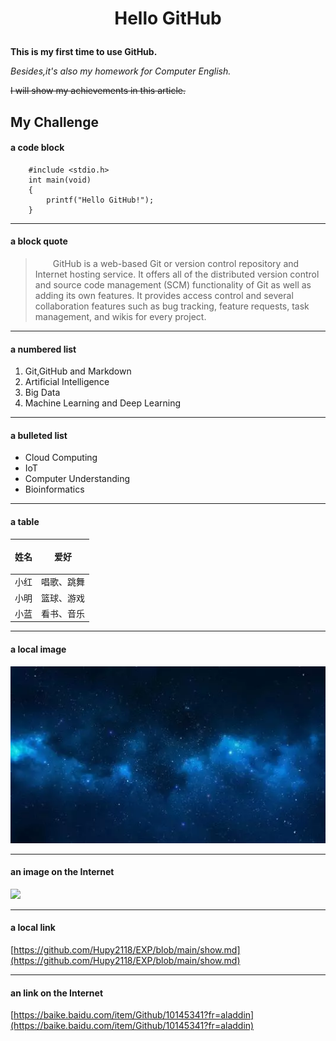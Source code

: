 # <p align="center">Hello GitHub</p> #

**This is my first time to use GitHub.**

*Besides,it's also my homework for Computer English.*

~~I will show my achievements in this article.~~

## My Challenge  ##
#### a code block ####
```
    #include <stdio.h>
    int main(void)
    {
        printf("Hello GitHub!");
    }
```

---

#### a block quote ####
>&emsp;&emsp;GitHub is a web-based Git or version control repository and Internet hosting service. It offers all of the distributed version control and source code management (SCM) functionality of Git as well as adding its own features. It provides access control and several collaboration features such as bug tracking, feature requests, task management, and wikis for every project.

---

#### a numbered list ####

1. Git,GitHub and Markdown
2. Artificial Intelligence
3. Big Data
4. Machine Learning and Deep Learning

---

#### a bulleted list ####

-  Cloud Computing
-  IoT
-  Computer Understanding
-  Bioinformatics

---

#### a table ####

| <p align="center">姓名</p> | <p align="center">爱好</p> |
| :-: | :----|
| 小红 | 唱歌、跳舞 |
| 小明 | 篮球、游戏 |
| 小蓝 | 看书、音乐 |

---

#### a local image ####
![image](https://raw.githubusercontent.com/Hupy2118/EXP/main/pic.jpg)

---
#### an image on the Internet ####
![](https://gimg2.baidu.com/image_search/src=http%3A%2F%2Fbpic.588ku.com%2Fback_pic%2F03%2F72%2F70%2F3657b96a43e51c9.jpg&refer=http%3A%2F%2Fbpic.588ku.com&app=2002&size=f9999,10000&q=a80&n=0&g=0n&fmt=jpeg?sec=1621515725&t=7b9a3e0c1eafc77061b73505adba0774)

---
#### a local link ####
[https://github.com/Hupy2118/EXP/blob/main/show.md](https://github.com/Hupy2118/EXP/blob/main/show.md)

---
#### an link on the Internet ####
[https://baike.baidu.com/item/Github/10145341?fr=aladdin](https://baike.baidu.com/item/Github/10145341?fr=aladdin)


